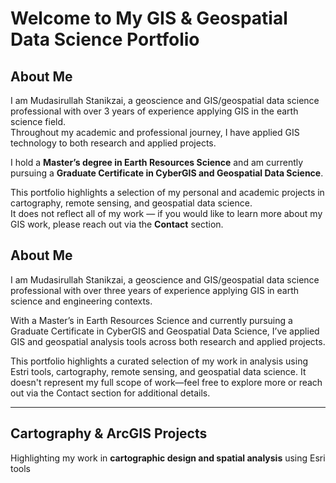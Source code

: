 # Welcome to My GIS & Geospatial Data Science Portfolio 

## About Me

I am Mudasirullah Stanikzai, a geoscience and GIS/geospatial data science professional with over 3 years of experience applying GIS in the earth science field.  
Throughout my academic and professional journey, I have applied GIS technology to both research and applied projects.  

I hold a **Master’s degree in Earth Resources Science** and am currently pursuing a **Graduate Certificate in CyberGIS and Geospatial Data Science**.  

This portfolio highlights a selection of my personal and academic projects in cartography, remote sensing, and geospatial data science.  
It does not reflect all of my work — if you would like to learn more about my GIS work, please reach out via the **Contact** section.  

## About Me

I am Mudasirullah Stanikzai, a geoscience and GIS/geospatial data science professional with over three years of experience applying GIS in earth science and engineering contexts.

With a Master’s in Earth Resources Science and currently pursuing a Graduate Certificate in CyberGIS and Geospatial Data Science, I’ve applied GIS and geospatial analysis tools across both research and applied projects.

This portfolio highlights a curated selection of my work in analysis using Estri tools, cartography, remote sensing, and geospatial data science. It doesn't represent my full scope of work—feel free to explore more or reach out via the Contact section for additional details.


---
## Cartography & ArcGIS Projects
Highlighting my work in **cartographic design and spatial analysis** using Esri tools


